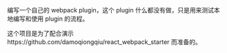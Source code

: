 编写一个自己的 webpack plugin，这个 plugin 什么都没有做，只是用来测试本地编写和使用 plugin 的流程。

这个项目是为了配合演示https://github.com/damoqiongqiu/react_webpack_starter 而准备的。
